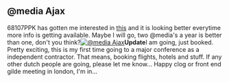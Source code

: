 <article><h2>@media Ajax</h2><time><span class="day">6</span><span class="month">8</span><span class="year">107</span></time>PPK has gotten me interested in <a href="http://www.vivabit.com/atmediaAjax/">this</a> and it is looking better everytime more info is getting available. Maybe I will go, two @media's a year is better than one, don't you think?<a href="http://www.vivabit.com/atmediaAjax/" title="@media Ajax"><img src="http://www.wnas.nl/wp-content/uploads/2007/07/amx_button.gif" alt="@media Ajax" /></a><strong>Update</strong>I am going, just booked. Pretty exciting, this is my first time going to a major conference as a independent contractor. That means, booking flights, hotels and stuff. If any other dutch people are going, please let me know... Happy clog or front end gilde meeting in london, I'm in...</article>